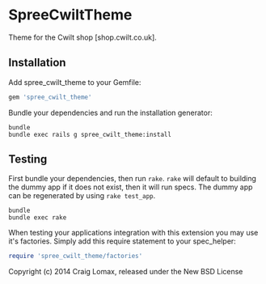 SpreeCwiltTheme
===============

Theme for the Cwilt shop [shop.cwilt.co.uk].

Installation
------------

Add spree_cwilt_theme to your Gemfile:

```ruby
gem 'spree_cwilt_theme'
```

Bundle your dependencies and run the installation generator:

```shell
bundle
bundle exec rails g spree_cwilt_theme:install
```

Testing
-------

First bundle your dependencies, then run `rake`. `rake` will default to building the dummy app if it does not exist, then it will run specs. The dummy app can be regenerated by using `rake test_app`.

```shell
bundle
bundle exec rake
```

When testing your applications integration with this extension you may use it's factories.
Simply add this require statement to your spec_helper:

```ruby
require 'spree_cwilt_theme/factories'
```

Copyright (c) 2014 Craig Lomax, released under the New BSD License
